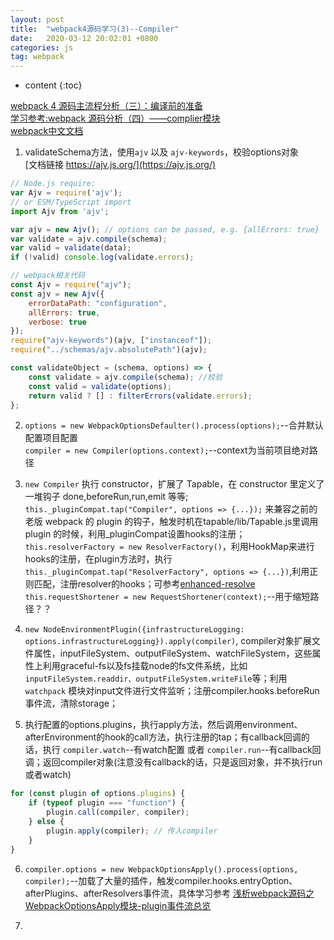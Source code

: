 ```yaml
---
layout: post
title:  "webpack4源码学习(3)--Compiler"
date:   2020-03-12 20:02:01 +0800
categories: js
tag: webpack
---
```


* content
{:toc}

[webpack 4 源码主流程分析（三）：编译前的准备](https://juejin.im/post/5e1c93d6e51d4531220265c9)  
[学习参考:webpack 源码分析（四）——complier模块](https://blog.csdn.net/hjb2722404/article/details/100075212)  
[webpack中文文档](https://www.webpackjs.com/guides/)

1. validateSchema方法，使用`ajv` 以及 `ajv-keywords`，校验options对象  
[文档链接 https://ajv.js.org/](https://ajv.js.org/)  
```js
// Node.js require:
var Ajv = require('ajv');
// or ESM/TypeScript import
import Ajv from 'ajv';

var ajv = new Ajv(); // options can be passed, e.g. {allErrors: true}
var validate = ajv.compile(schema);
var valid = validate(data);
if (!valid) console.log(validate.errors);

// webpack相关代码
const Ajv = require("ajv");
const ajv = new Ajv({
	errorDataPath: "configuration",
	allErrors: true,
	verbose: true
});
require("ajv-keywords")(ajv, ["instanceof"]);
require("../schemas/ajv.absolutePath")(ajv);

const validateObject = (schema, options) => {
    const validate = ajv.compile(schema); //校验
    const valid = validate(options);
    return valid ? [] : filterErrors(validate.errors);
};
```

2. `options = new WebpackOptionsDefaulter().process(options);`--合并默认配置项目配置  
`compiler = new Compiler(options.context);`--context为当前项目绝对路径

3. `new Compiler` 执行 constructor，扩展了 Tapable，在 constructor 里定义了一堆钩子 done,beforeRun,run,emit 等等;  
`this._pluginCompat.tap("Compiler", options => {...});` 来兼容之前的老版 webpack 的 plugin 的钩子，触发时机在tapable/lib/Tapable.js里调用plugin 的时候，利用_pluginCompat设置hooks的注册；  
`this.resolverFactory = new ResolverFactory()`，利用HookMap来进行hooks的注册，在plugin方法时，执行`this._pluginCompat.tap("ResolverFactory", options => {...})`,利用正则匹配，注册resolver的hooks；可参考[enhanced-resolve](https://github.com/webpack/enhanced-resolve)  
`this.requestShortener = new RequestShortener(context);`--用于缩短路径？？  

4. `new NodeEnvironmentPlugin({infrastructureLogging: options.infrastructureLogging}).apply(compiler)`, compiler对象扩展文件属性，inputFileSystem、outputFileSystem、watchFileSystem，这些属性上利用graceful-fs以及fs挂载node的fs文件系统，比如`inputFileSystem.readdir、outputFileSystem.writeFile`等；利用`watchpack` 模块对input文件进行文件监听；注册compiler.hooks.beforeRun事件流，清除storage；  

5. 执行配置的options.plugins，执行apply方法，然后调用environment、afterEnvironment的hook的call方法，执行注册的tap；有callback回调的话，执行 `compiler.watch`--有watch配置 或者 `compiler.run`--有callback回调；返回compiler对象(注意没有callback的话，只是返回对象，并不执行run或者watch)  
```js
for (const plugin of options.plugins) {
    if (typeof plugin === "function") {
        plugin.call(compiler, compiler);
    } else {
        plugin.apply(compiler); // 传入compiler
    }
}
```

6. `compiler.options = new WebpackOptionsApply().process(options, compiler);`--加载了大量的插件，触发compiler.hooks.entryOption、afterPlugins、afterResolvers事件流，具体学习参考 [浅析webpack源码之WebpackOptionsApply模块-plugin事件流总览](https://www.cnblogs.com/QH-Jimmy/p/8081069.html)  

7. 













